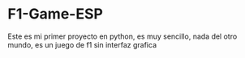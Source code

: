 # F1-Game-ESP
Este es mi primer proyecto en python, es muy sencillo, nada del otro mundo, es un juego de f1 sin interfaz grafica
